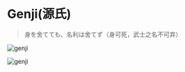 # Genji(源氏)

> 身を舍てても、名利は舍てず（身可死，武士之名不可弃）

![genji](https://img1.qunarzz.com/eb/opjf/1910/f9/557a339f3e44c202.jpg)



![genji](https://img1.qunarzz.com/eb/opjf/1910/8b/c77c4ac1420fdf02.jpg)